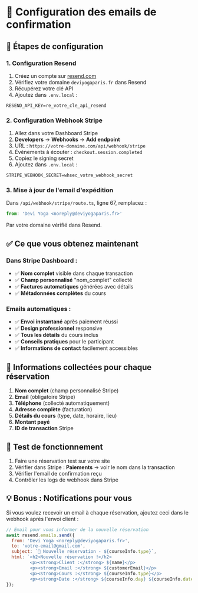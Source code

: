# 📧 Configuration des emails de confirmation

## 🔧 Étapes de configuration

### 1. **Configuration Resend**
1. Créez un compte sur [resend.com](https://resend.com)
2. Vérifiez votre domaine `deviyogaparis.fr` dans Resend
3. Récupérez votre clé API
4. Ajoutez dans `.env.local` :
```
RESEND_API_KEY=re_votre_cle_api_resend
```

### 2. **Configuration Webhook Stripe**
1. Allez dans votre Dashboard Stripe
2. **Developers** → **Webhooks** → **Add endpoint**
3. URL : `https://votre-domaine.com/api/webhook/stripe`
4. Événements à écouter : `checkout.session.completed`
5. Copiez le signing secret
6. Ajoutez dans `.env.local` :
```
STRIPE_WEBHOOK_SECRET=whsec_votre_webhook_secret
```

### 3. **Mise à jour de l'email d'expédition**
Dans `/api/webhook/stripe/route.ts`, ligne 67, remplacez :
```javascript
from: 'Devi Yoga <noreply@deviyogaparis.fr>'
```
Par votre domaine vérifié dans Resend.

## ✅ Ce que vous obtenez maintenant

### **Dans Stripe Dashboard :**
- ✅ **Nom complet** visible dans chaque transaction
- ✅ **Champ personnalisé** "nom_complet" collecté
- ✅ **Factures automatiques** générées avec détails
- ✅ **Métadonnées complètes** du cours

### **Emails automatiques :**
- ✅ **Envoi instantané** après paiement réussi
- ✅ **Design professionnel** responsive
- ✅ **Tous les détails** du cours inclus
- ✅ **Conseils pratiques** pour le participant
- ✅ **Informations de contact** facilement accessibles

## 🎯 Informations collectées pour chaque réservation

1. **Nom complet** (champ personnalisé Stripe)
2. **Email** (obligatoire Stripe)
3. **Téléphone** (collecté automatiquement)
4. **Adresse complète** (facturation)
5. **Détails du cours** (type, date, horaire, lieu)
6. **Montant payé**
7. **ID de transaction** Stripe

## 🚀 Test de fonctionnement

1. Faire une réservation test sur votre site
2. Vérifier dans Stripe : **Paiements** → voir le nom dans la transaction
3. Vérifier l'email de confirmation reçu
4. Contrôler les logs de webhook dans Stripe

## 💡 Bonus : Notifications pour vous

Si vous voulez recevoir un email à chaque réservation, ajoutez ceci dans le webhook après l'envoi client :

```javascript
// Email pour vous informer de la nouvelle réservation
await resend.emails.send({
  from: 'Devi Yoga <noreply@deviyogaparis.fr>',
  to: 'votre-email@gmail.com',
  subject: `🔔 Nouvelle réservation - ${courseInfo.type}`,
  html: `<h2>Nouvelle réservation !</h2>
         <p><strong>Client :</strong> ${name}</p>
         <p><strong>Email :</strong> ${customerEmail}</p>
         <p><strong>Cours :</strong> ${courseInfo.type}</p>
         <p><strong>Date :</strong> ${courseInfo.day} ${courseInfo.date}</p>`
});
```